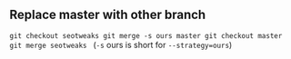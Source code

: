 ## Replace master with other branch
`git checkout seotweaks
git merge -s ours master
git checkout master
git merge seotweaks
 `
(`-s` ours is short for `--strategy=ours`)
 


